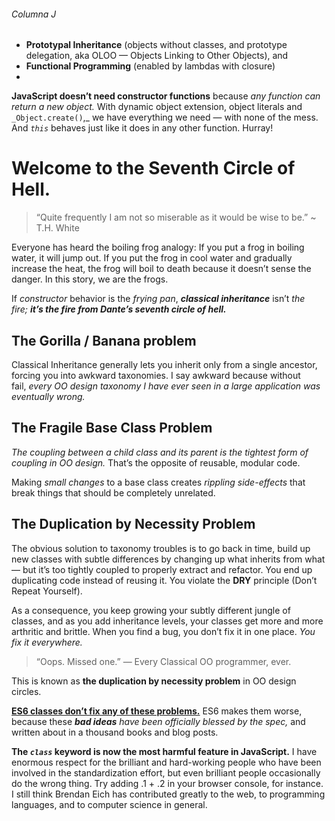###### Columna J
- **Prototypal Inheritance** (objects without classes, and prototype delegation, aka OLOO — Objects Linking to Other Objects), and
-   **Functional Programming** (enabled by lambdas with closure)
- 
**JavaScript doesn’t need constructor functions** because _any function can return a new object._ With dynamic object extension, object literals and `_Object.create()`,_ we have everything we need — with none of the mess. And _`this`_ behaves just like it does in any other function. Hurray!

# Welcome to the Seventh Circle of Hell.

> “Quite frequently I am not so miserable as it would be wise to be.” ~ T.H. White

Everyone has heard the boiling frog analogy: If you put a frog in boiling water, it will jump out. If you put the frog in cool water and gradually increase the heat, the frog will boil to death because it doesn’t sense the danger. In this story, we are the frogs.

If _constructor_ behavior is the _frying pan_, **_classical inheritance_** isn’t _the fire;_ **_it’s the fire from Dante’s seventh circle of hell._**

## The Gorilla / Banana problem
Classical Inheritance generally lets you inherit only from a single ancestor, forcing you into awkward taxonomies. I say awkward because without fail, _every OO design taxonomy I have ever seen in a large application was eventually wrong._

## The Fragile Base Class Problem

_The coupling between a child class and its parent is the tightest form of coupling in OO design._ That’s the opposite of reusable, modular code.

Making _small changes_ to a base class creates _rippling side-effects_ that break things that should be completely unrelated.

## The Duplication by Necessity Problem

The obvious solution to taxonomy troubles is to go back in time, build up new classes with subtle differences by changing up what inherits from what — but it’s too tightly coupled to properly extract and refactor. You end up duplicating code instead of reusing it. You violate the **DRY** principle (Don’t Repeat Yourself).

As a consequence, you keep growing your subtly different jungle of classes, and as you add inheritance levels, your classes get more and more arthritic and brittle. When you find a bug, you don’t fix it in one place. _You fix it everywhere._

> “Oops. Missed one.” — Every Classical OO programmer, ever.

This is known as **the duplication by necessity problem** in OO design circles.

[**ES6 classes don’t fix any of these problems.**](https://medium.com/p/how-to-fix-the-es6-class-keyword-2d42bb3f4caf) ES6 makes them worse, because these **_bad ideas_** _have been officially blessed by the spec,_ and written about in a thousand books and blog posts.

**The _`class`_ keyword is now the most harmful feature in JavaScript.** I have enormous respect for the brilliant and hard-working people who have been involved in the standardization effort, but even brilliant people occasionally do the wrong thing. Try adding .1 + .2 in your browser console, for instance. I still think Brendan Eich has contributed greatly to the web, to programming languages, and to computer science in general.